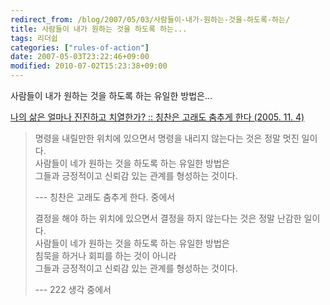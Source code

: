 ```yaml
---
redirect_from: /blog/2007/05/03/사람들이-내가-원하는-것을-하도록-하는/
title: 사람들이 내가 원하는 것을 하도록 하는...
tags: 리더쉽
categories: ["rules-of-action"]
date: 2007-05-03T23:22:46+09:00
modified: 2010-07-02T15:23:38+09:00
---
```

사람들이 내가 원하는 것을 하도록 하는 유일한 방법은...

[나의 삶은 얼마나 진진하고 치열한가? :: 칭찬은 고래도 춤추게 한다 (2005. 11. 4)](http://blog.ohmynews.com/jeonkh222/61858)

> 명령을 내릴만한 위치에 있으면서 명령을 내리지 않는다는 것은 정말 멋진 일이다.  
> 사람들이 네가 원하는 것을 하도록 하는 유일한 방법은  
> 그들과 긍정적이고 신뢰감 있는 관계를 형성하는 것이다.  
>   
> --- 칭찬은 고래도 춤추게 한다. 중에서  
>   
>   
> 결정을 해야 하는 위치에 있으면서 결정을 하지 않는다는 것은 정말 난감한 일이다.  
> 사람들이 네가 원하는 것을 하도록 하는 유일한 방법은  
> 침묵을 하거나 회피를 하는 것이 아니라  
> 그들과 긍정적이고 신뢰감 있는 관계를 형성하는 것이다.  
>   
> --- 222 생각 중에서

